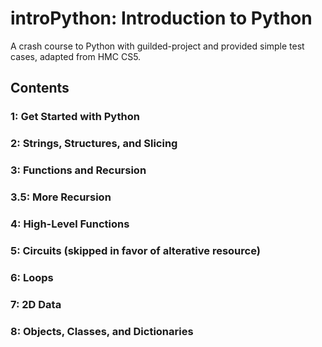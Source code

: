 # introPython: Introduction to Python

A crash course to Python with guilded-project and provided simple test cases, adapted from HMC CS5.

## Contents

### 1: Get Started with Python

### 2: Strings, Structures, and Slicing

### 3: Functions and Recursion

### 3.5: More Recursion

### 4: High-Level Functions

### 5: Circuits (skipped in favor of alterative resource)

### 6: Loops

### 7: 2D Data

### 8: Objects, Classes, and Dictionaries
